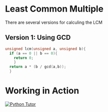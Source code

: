 # Least Common Multiple
There are several versions for calculing the LCM

## Version 1: Using GCD
```c
unsigned lcm(unsigned a, unsigned b){
  if (a == 0 || b == 0){  
    return 0;
    }
  return a * (b / gcd(a,b));
  }
```
# Working in Action
[![Python Tutor](http://www.uadnan.com/wp-content/uploads/2014/10/PythonTutor-Logo-310x150.png)](https://goo.gl/F5UvMU)